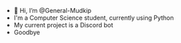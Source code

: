 - 👋 Hi, I’m @General-Mudkip
- I'm a Computer Science student, currently using Python
- My current project is a Discord bot
- Goodbye
